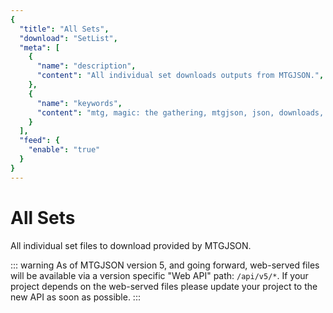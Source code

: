 ```yaml
---
{
  "title": "All Sets",
  "download": "SetList",
  "meta": [
    {
      "name": "description",
      "content": "All individual set downloads outputs from MTGJSON.",
    },
    {
      "name": "keywords",
      "content": "mtg, magic: the gathering, mtgjson, json, downloads, download set, individual sets, all sets",
    }
  ],
  "feed": {
    "enable": "true"
  }
}
---
```


# All Sets

All individual set files to download provided by MTGJSON.

::: warning
As of MTGJSON version 5, and going forward, web-served files will be available via a version specific "Web API" path: `/api/v5/*`. If your project depends on the web-served files please update your project to the new API as soon as possible.
:::

<DownloadSets/>
